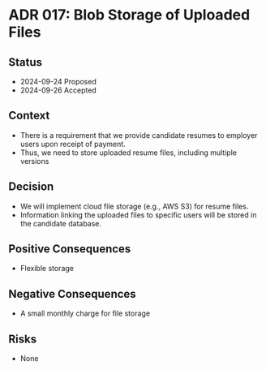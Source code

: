 # ADR 017: Blob Storage of Uploaded Files

## Status

- 2024-09-24 Proposed
- 2024-09-26 Accepted

## Context

- There is a requirement that we provide candidate resumes to employer users upon receipt of payment.
- Thus, we need to store uploaded resume files, including multiple versions

## Decision

- We will implement cloud file storage (e.g., AWS S3) for resume files.
- Information linking the uploaded files to specific users will be stored in the candidate database.

## Positive Consequences

- Flexible storage

## Negative Consequences

- A small monthly charge for file storage

## Risks

- None
